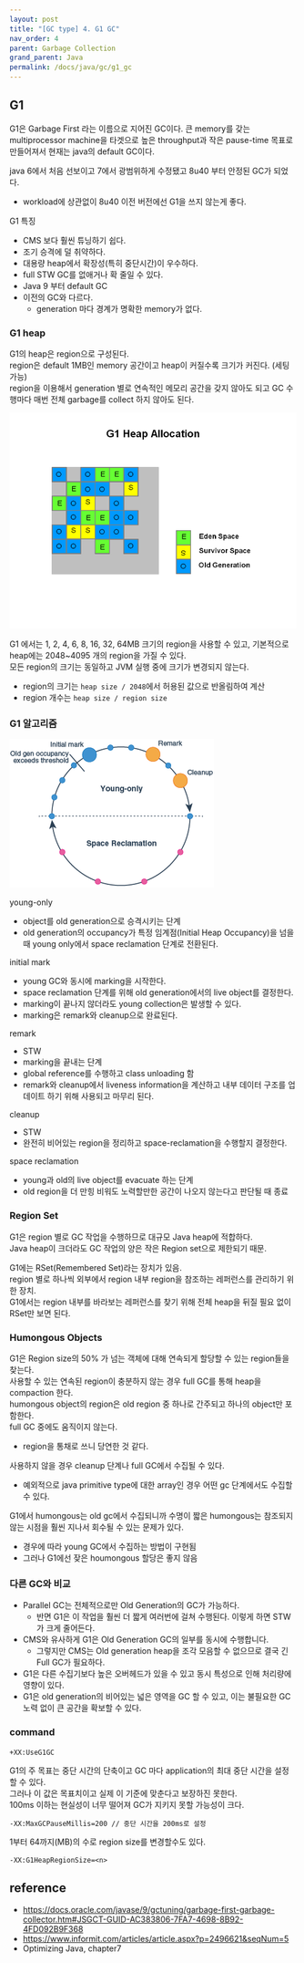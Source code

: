 ```yaml
---
layout: post
title: "[GC type] 4. G1 GC"
nav_order: 4
parent: Garbage Collection
grand_parent: Java
permalink: /docs/java/gc/g1_gc
---
```


## G1

G1은 Garbage First 라는 이름으로 지어진 GC이다.
큰 memory를 갖는 multiprocessor machine을 타겟으로 높은 throughput과 작은 pause-time 목표로 만들어져서 현재는 java의 default GC이다.  

java 6에서 처음 선보이고 7에서 광범위하게 수정됐고 8u40 부터 안정된 GC가 되었다.  
- workload에 상관없이 8u40 이전 버전에선 G1을 쓰지 않는게 좋다.

G1 특징
- CMS 보다 훨씬 튜닝하기 쉽다.
- 조기 승격에 덜 취약하다.
- 대용량 heap에서 확장성(특히 중단시간)이 우수하다.
- full STW GC를 없애거나 확 줄일 수 있다.
- Java 9 부터 default GC
- 이전의 GC와 다르다.
    - generation 마다 경계가 명확한 memory가 없다.

### G1 heap

G1의 heap은 region으로 구성된다.  
region은 default 1MB인 memory 공간이고 heap이 커질수록 크기가 커진다. (세팅 가능)  
region을 이용해서 generation 별로 연속적인 메모리 공간을 갖지 않아도 되고 GC 수행마다 매번 전체 garbage를 collect 하지 않아도 된다.  

![g1 heap](g1Heap.PNG)

G1 에서는 1, 2, 4, 6, 8, 16, 32, 64MB 크기의 region을 사용할 수 있고, 기본적으로 heap에는 2048~4095 개의 region을 가질 수 있다.  
모든 region의 크기는 동일하고 JVM 실행 중에 크기가 변경되지 않는다.  

- region의 크기는 `heap size / 2048`에서 허용된 값으로 반올림하여 계산
- region 개수는 `heap size / region size`

### G1 알고리즘

![g1 cycle](g1Cycle.png)

young-only  
- object를 old generation으로 승격시키는 단계  
- old generation의 occupancy가 특정 임계점(Initial Heap Occupancy)을 넘을 때 young only에서 space reclamation 단계로 전환된다.  

initial mark 
- young GC와 동시에 marking을 시작한다.
- space reclamation 단계를 위해 old generation에서의 live object를 결정한다.
- marking이 끝나지 않더라도 young collection은 발생할 수 있다.
- marking은 remark와 cleanup으로 완료된다.

remark
- STW
- marking을 끝내는 단계
- global reference를 수행하고 class unloading 함
- remark와 cleanup에서 liveness information을 계산하고 내부 데이터 구조를 업데이트 하기 위해 사용되고 마무리 된다.

cleanup
- STW
- 완전히 비어있는 region을 정리하고 space-reclamation을 수행할지 결정한다.

space reclamation
- young과 old의 live object를 evacuate 하는 단계
- old region을 더 만힝 비워도 노력할만한 공간이 나오지 않는다고 판단될 때 종료


### Region Set

G1은 region 별로 GC 작업을 수행하므로 대규모 Java heap에 적합하다.  
Java heap이 크더라도 GC 작업의 양은 작은 Region set으로 제한되기 때문.  

G1에는 RSet(Remembered Set)라는 장치가 있음.  
region 별로 하나씩 외부에서 region 내부 region을 참조하는 레퍼런스를 관리하기 위한 장치.  
G1에서는 region 내부를 바라보는 레퍼런스를 찾기 위해 전체 heap을 뒤질 필요 없이 RSet만 보면 된다.  


### Humongous Objects

G1은 Region size의 50% 가 넘는 객체에 대해 연속되게 할당할 수 있는 region들을 찾는다.  
사용할 수 있는 연속된 region이 충분하지 않는 경우 full GC를 통해 heap을 compaction 한다.  
humongous object의 region은 old region 중 하나로 간주되고 하나의 object만 포함한다.  
full GC 중에도 움직이지 않는다.  
- region을 통채로 쓰니 당연한 것 같다.

사용하지 않을 경우 cleanup 단계나 full GC에서 수집될 수 있다.
- 예외적으로 java primitive type에 대한 array인 경우 어떤 gc 단계에서도 수집할 수 있다.

G1에서 humongous는 old gc에서 수집되니까 수명이 짧은 humongous는 참조되지 않는 시점을 훨씬 지나서 회수될 수 있는 문제가 있다.
- 경우에 따라 young GC에서 수집하는 방법이 구현됨
- 그러나 G1에선 잦은 houmongous 할당은 좋지 않음


### 다른 GC와 비교

- Parallel GC는 전체적으로만 Old Generation의 GC가 가능하다.
    - 반면 G1은 이 작업을 훨씬 더 짧게 여러번에 걸쳐 수행된다. 이렇게 하면 STW가 크게 줄어든다.
- CMS와 유사하게 G1은 Old Generation GC의 일부를 동시에 수행합니다.
    - 그렇지만 CMS는 Old generation heap을 조각 모음할 수 없으므로 결국 긴 Full GC가 필요하다.
- G1은 다른 수집기보다 높은 오버헤드가 있을 수 있고 동시 특성으로 인해 처리량에 영향이 있다.
- G1은 old generation의 비어있는 넓은 영역을 GC 할 수 있고, 이는 불필요한 GC 노력 없이 큰 공간을 확보할 수 있다.


### command

```
+XX:UseG1GC
```

G1의 주 목표는 중단 시간의 단축이고 GC 마다 application의 최대 중단 시간을 설정할 수 있다.  
그러나 이 값은 목표치이고 실제 이 기준에 맞춘다고 보장하진 못한다.  
100ms 이하는 현실성이 너무 떨어져 GC가 지키지 못할 가능성이 크다.

```
-XX:MaxGCPauseMillis=200 // 중단 시간을 200ms로 설정
```

1부터 64까지(MB)의 수로 region size를 변경할수도 있다.

```
-XX:G1HeapRegionSize=<n>
```

## reference

- https://docs.oracle.com/javase/9/gctuning/garbage-first-garbage-collector.htm#JSGCT-GUID-AC383806-7FA7-4698-8B92-4FD092B9F368
- https://www.informit.com/articles/article.aspx?p=2496621&seqNum=5
- Optimizing Java, chapter7